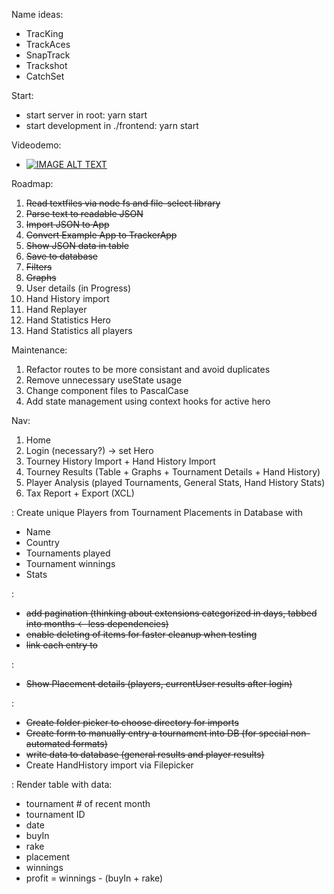 Name ideas:
- TracKing
- TrackAces
- SnapTrack
- Trackshot
- CatchSet

Start:
- start server in root: yarn start
- start development in ./frontend: yarn start

Videodemo:
- [![IMAGE ALT TEXT](http://img.youtube.com/vi/pv4PZYIivWI/0.jpg)](http://www.youtube.com/watch?v=pv4PZYIivWI "Pokertracker Videodemo")


Roadmap:

1. ~~Read textfiles via node fs and file-select library~~
2. ~~Parse text to readable JSON~~
3. ~~Import JSON to App~~
4. ~~Convert Example App to TrackerApp~~
5. ~~Show JSON data in table~~
6. ~~Save to database~~
7. ~~Filters~~
8. ~~Graphs~~
9. User details (in Progress)
10. Hand History import
11. Hand Replayer
12. Hand Statistics Hero
13. Hand Statistics all players

Maintenance:

1. Refactor routes to be more consistant and avoid duplicates
2. Remove unnecessary useState usage
3. Change component files to PascalCase
4. Add state management using context hooks for active hero


Nav:
1. Home
2. Login (necessary?) -> set Hero
3. Tourney History Import + Hand History Import
4. Tourney Results (Table + Graphs + Tournament Details + Hand History)
5. Player Analysis (played Tournaments, General Stats, Hand History Stats)
6. Tax Report + Export (XCL)


<PlayerManagement>:
Create unique Players from Tournament Placements in Database with
- Name
- Country
- Tournaments played
- Tournament winnings
- Stats

<ResultsPage>:
- ~~add pagination (thinking about extensions categorized in days, tabbed into months <- less dependencies)~~
- ~~enable deleting of items for faster cleanup when testing~~
- ~~link each entry to <DetailsPage>~~

<DetailsPage>:
- ~~Show Placement details (players, currentUser results after login)~~

<ImportPage>:
- ~~Create folder picker to choose directory for imports~~
- ~~Create form to manually entry a tournament into DB (for special non-automated formats)~~
- ~~write data to database (general results and player results)~~
- Create HandHistory import via Filepicker

<TaxReportPage>:
Render table with data:
- tournament # of recent month
- tournament ID
- date
- buyIn
- rake
- placement
- winnings
- profit = winnings - (buyIn + rake)
